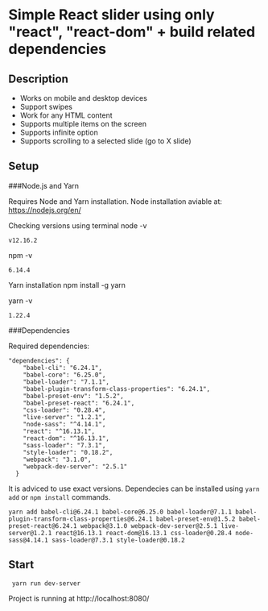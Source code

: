 # Simple React slider using only "react", "react-dom" + build related dependencies

## Description

- Works on mobile and desktop devices
- Support swipes
- Work for any HTML content
- Supports multiple items on the screen
- Supports infinite option
- Supports scrolling to a selected slide (go to X slide)

## Setup

###Node.js and Yarn

Requires Node and Yarn installation.
Node installation aviable at: https://nodejs.org/en/

Checking versions using terminal
node -v
```
v12.16.2
```
npm -v
```
6.14.4
```

Yarn installation
npm install -g yarn

yarn -v
```
1.22.4
```
###Dependencies

Required dependencies:
```
"dependencies": {
    "babel-cli": "6.24.1",
    "babel-core": "6.25.0",
    "babel-loader": "7.1.1",
    "babel-plugin-transform-class-properties": "6.24.1",
    "babel-preset-env": "1.5.2",
    "babel-preset-react": "6.24.1",
    "css-loader": "0.28.4",
    "live-server": "1.2.1",
    "node-sass": "^4.14.1",
    "react": "^16.13.1",
    "react-dom": "^16.13.1",
    "sass-loader": "7.3.1",
    "style-loader": "0.18.2",
    "webpack": "3.1.0",
    "webpack-dev-server": "2.5.1"
  }
 ``` 
It is adviced to use exact versions. Dependecies can be installed using ```yarn add``` or ```npm install``` commands.

```
yarn add babel-cli@6.24.1 babel-core@6.25.0 babel-loader@7.1.1 babel-plugin-transform-class-properties@6.24.1 babel-preset-env@1.5.2 babel-preset-react@6.24.1 webpack@3.1.0 webpack-dev-server@2.5.1 live-server@1.2.1 react@16.13.1 react-dom@16.13.1 css-loader@0.28.4 node-sass@4.14.1 sass-loader@7.3.1 style-loader@0.18.2
```
 
 ## Start
 ```
  yarn run dev-server
  ````
  
  Project is running at http://localhost:8080/
